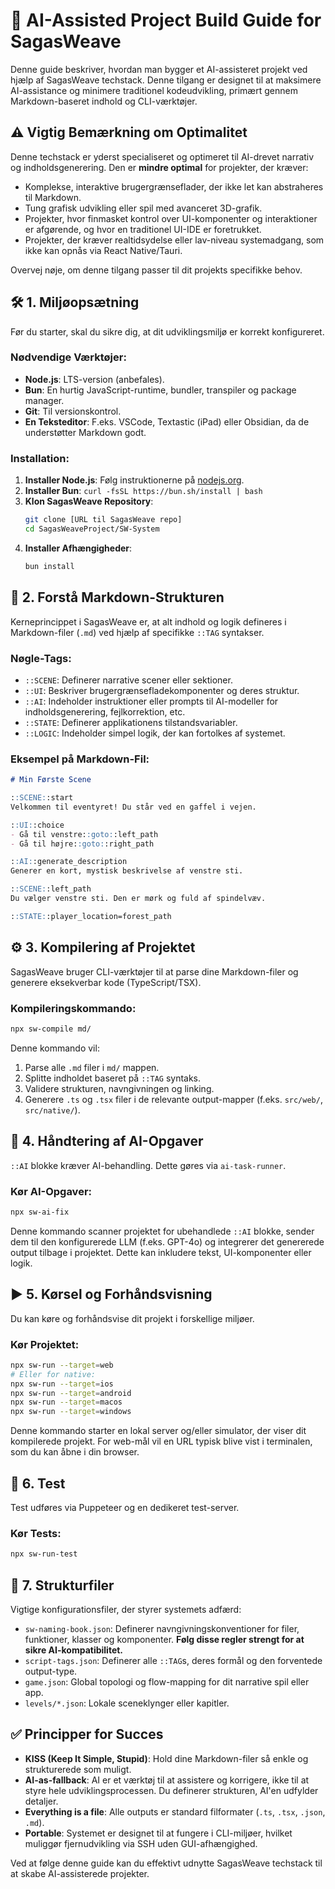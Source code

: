 # 🚀 AI-Assisted Project Build Guide for SagasWeave

Denne guide beskriver, hvordan man bygger et AI-assisteret projekt ved hjælp af SagasWeave techstack. Denne tilgang er designet til at maksimere AI-assistance og minimere traditionel kodeudvikling, primært gennem Markdown-baseret indhold og CLI-værktøjer.

## ⚠️ Vigtig Bemærkning om Optimalitet

Denne techstack er yderst specialiseret og optimeret til AI-drevet narrativ og indholdsgenerering. Den er **mindre optimal** for projekter, der kræver:
*   Komplekse, interaktive brugergrænseflader, der ikke let kan abstraheres til Markdown.
*   Tung grafisk udvikling eller spil med avanceret 3D-grafik.
*   Projekter, hvor finmasket kontrol over UI-komponenter og interaktioner er afgørende, og hvor en traditionel UI-IDE er foretrukket.
*   Projekter, der kræver realtidsydelse eller lav-niveau systemadgang, som ikke kan opnås via React Native/Tauri.

Overvej nøje, om denne tilgang passer til dit projekts specifikke behov.

## 🛠️ 1. Miljøopsætning

Før du starter, skal du sikre dig, at dit udviklingsmiljø er korrekt konfigureret.

### Nødvendige Værktøjer:
*   **Node.js**: LTS-version (anbefales).
*   **Bun**: En hurtig JavaScript-runtime, bundler, transpiler og package manager.
*   **Git**: Til versionskontrol.
*   **En Teksteditor**: F.eks. VSCode, Textastic (iPad) eller Obsidian, da de understøtter Markdown godt.

### Installation:
1.  **Installer Node.js**: Følg instruktionerne på [nodejs.org](https://nodejs.org/).
2.  **Installer Bun**: `curl -fsSL https://bun.sh/install | bash`
3.  **Klon SagasWeave Repository**:
    ```bash
    git clone [URL til SagasWeave repo]
    cd SagasWeaveProject/SW-System
    ```
4.  **Installer Afhængigheder**:
    ```bash
    bun install
    ```

## 📝 2. Forstå Markdown-Strukturen

Kerneprincippet i SagasWeave er, at alt indhold og logik defineres i Markdown-filer (`.md`) ved hjælp af specifikke `::TAG` syntakser.

### Nøgle-Tags:
*   `::SCENE`: Definerer narrative scener eller sektioner.
*   `::UI`: Beskriver brugergrænsefladekomponenter og deres struktur.
*   `::AI`: Indeholder instruktioner eller prompts til AI-modeller for indholdsgenerering, fejlkorrektion, etc.
*   `::STATE`: Definerer applikationens tilstandsvariabler.
*   `::LOGIC`: Indeholder simpel logik, der kan fortolkes af systemet.

### Eksempel på Markdown-Fil:
```markdown
# Min Første Scene

::SCENE::start
Velkommen til eventyret! Du står ved en gaffel i vejen.

::UI::choice
- Gå til venstre::goto::left_path
- Gå til højre::goto::right_path

::AI::generate_description
Generer en kort, mystisk beskrivelse af venstre sti.

::SCENE::left_path
Du vælger venstre sti. Den er mørk og fuld af spindelvæv.

::STATE::player_location=forest_path
```

## ⚙️ 3. Kompilering af Projektet

SagasWeave bruger CLI-værktøjer til at parse dine Markdown-filer og generere eksekverbar kode (TypeScript/TSX).

### Kompileringskommando:
```bash
npx sw-compile md/
```
Denne kommando vil:
1.  Parse alle `.md` filer i `md/` mappen.
2.  Splitte indholdet baseret på `::TAG` syntaks.
3.  Validere strukturen, navngivningen og linking.
4.  Generere `.ts` og `.tsx` filer i de relevante output-mapper (f.eks. `src/web/`, `src/native/`).

## 🤖 4. Håndtering af AI-Opgaver

`::AI` blokke kræver AI-behandling. Dette gøres via `ai-task-runner`.

### Kør AI-Opgaver:
```bash
npx sw-ai-fix
```
Denne kommando scanner projektet for ubehandlede `::AI` blokke, sender dem til den konfigurerede LLM (f.eks. GPT-4o) og integrerer det genererede output tilbage i projektet. Dette kan inkludere tekst, UI-komponenter eller logik.

## ▶️ 5. Kørsel og Forhåndsvisning

Du kan køre og forhåndsvise dit projekt i forskellige miljøer.

### Kør Projektet:
```bash
npx sw-run --target=web
# Eller for native:
npx sw-run --target=ios
npx sw-run --target=android
npx sw-run --target=macos
npx sw-run --target=windows
```
Denne kommando starter en lokal server og/eller simulator, der viser dit kompilerede projekt. For web-mål vil en URL typisk blive vist i terminalen, som du kan åbne i din browser.

## 🧪 6. Test

Test udføres via Puppeteer og en dedikeret test-server.

### Kør Tests:
```bash
npx sw-run-test
```

## 📂 7. Strukturfiler

Vigtige konfigurationsfiler, der styrer systemets adfærd:

*   `sw-naming-book.json`: Definerer navngivningskonventioner for filer, funktioner, klasser og komponenter. **Følg disse regler strengt for at sikre AI-kompatibilitet.**
*   `script-tags.json`: Definerer alle `::TAG`s, deres formål og den forventede output-type.
*   `game.json`: Global topologi og flow-mapping for dit narrative spil eller app.
*   `levels/*.json`: Lokale sceneklynger eller kapitler.

## ✅ Principper for Succes

*   **KISS (Keep It Simple, Stupid)**: Hold dine Markdown-filer så enkle og strukturerede som muligt.
*   **AI-as-fallback**: AI er et værktøj til at assistere og korrigere, ikke til at styre hele udviklingsprocessen. Du definerer strukturen, AI'en udfylder detaljer.
*   **Everything is a file**: Alle outputs er standard filformater (`.ts`, `.tsx`, `.json`, `.md`).
*   **Portable**: Systemet er designet til at fungere i CLI-miljøer, hvilket muliggør fjernudvikling via SSH uden GUI-afhængighed.

Ved at følge denne guide kan du effektivt udnytte SagasWeave techstack til at skabe AI-assisterede projekter.